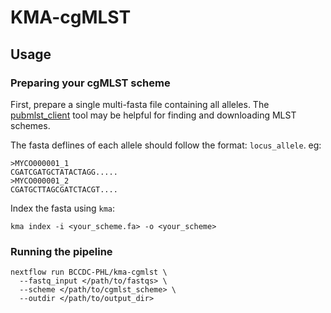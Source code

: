 # KMA-cgMLST

## Usage

### Preparing your cgMLST scheme
First, prepare a single multi-fasta file containing all alleles. The [pubmlst_client](https://github.com/Public-Health-Bioinformatics/pubmlst_client)
tool may be helpful for finding and downloading MLST schemes.

The fasta deflines of each allele should follow the format: `locus_allele`. eg:
```
>MYCO000001_1
CGATCGATGCTATACTAGG.....
>MYCO000001_2
CGATGCTTAGCGATCTACGT....
```

Index the fasta using `kma`:
```
kma index -i <your_scheme.fa> -o <your_scheme>
```

### Running the pipeline

```
nextflow run BCCDC-PHL/kma-cgmlst \
  --fastq_input </path/to/fastqs> \
  --scheme </path/to/cgmlst_scheme> \
  --outdir </path/to/output_dir>  
```
